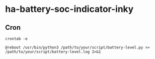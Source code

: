 # ha-battery-soc-indicator-inky


## Cron

```
crontab -e
```

```
@reboot /usr/bin/python3 /path/to/your/script/battery-level.py >> /path/to/your/script/battery-level.log 2>&1
```
